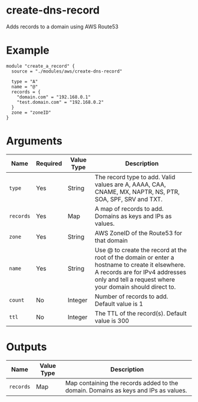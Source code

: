 # create-dns-record

Adds records to a domain using AWS Route53

# Example

```hcl
module "create_a_record" {
  source = "./modules/aws/create-dns-record"

  type = "A"
  name = "@"
  records = {
    "domain.com" = "192.168.0.1"
    "test.domain.com" = "192.168.0.2"
  }
  zone = "zoneID"
}
```

# Arguments

| Name                      | Required | Value Type | Description
|---------------------------| -------- | ---------- | -----------
|`type`                     | Yes      | String     | The record type to add. Valid values are A, AAAA, CAA, CNAME, MX, NAPTR, NS, PTR, SOA, SPF, SRV and TXT.
|`records`                  | Yes      | Map        | A map of records to add. Domains as keys and IPs as values.
|`zone`                     | Yes      | String     | AWS ZoneID of the Route53 for that domain
|`name`                     | Yes      | String     | Use @ to create the record at the root of the domain or enter a hostname to create it elsewhere. A records are for IPv4 addresses only and tell a request where your domain should direct to.
|`count`                    | No       | Integer    | Number of records to add. Default value is 1
|`ttl`                      | No       | Integer    | The TTL of the record(s). Default value is 300

# Outputs

| Name                      | Value Type | Description
|---------------------------| ---------- | -----------
|`records`                  | Map        | Map containing the records added to the domain. Domains as keys and IPs as values.

